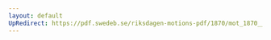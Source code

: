 ```yaml
---
layout: default
UpRedirect: https://pdf.swedeb.se/riksdagen-motions-pdf/1870/mot_1870__ak__00223/mot_1870__ak__00223_001.pdf
---
```

